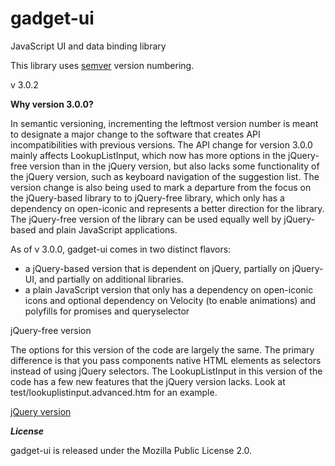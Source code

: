 gadget-ui
=========

JavaScript UI and data binding library

This library uses [semver](http://semver.org/) version numbering.

v 3.0.2

**Why version 3.0.0?**

In semantic versioning, incrementing the leftmost version number is meant to designate a major change to the software that creates API incompatibilities with
previous versions. The API change for version 3.0.0 mainly affects LookupListInput, which now has more options in the jQuery-free version than in the jQuery version, but 
also lacks some functionality of the jQuery version, such as keyboard navigation of the suggestion list.  The version change is also being used to mark a departure from the 
focus on the jQuery-based library to to jQuery-free library, which only has a dependency on open-iconic and represents a better direction for the library. The jQuery-free 
version of the library can be used equally well by jQuery-based and plain JavaScript applications.

As of v 3.0.0, gadget-ui comes in two distinct flavors:

- a jQuery-based version that is dependent on jQuery, partially on jQuery-UI, and partially on additional libraries.
- a plain JavaScript version that only has a dependency on open-iconic icons and optional dependency on Velocity (to enable animations) and polyfills for promises and queryselector


jQuery-free version

The options for this version of the code are largely the same. The primary difference is that you pass components native HTML elements as selectors instead of using jQuery selectors.
The LookupListInput in this version of the code has a few new features that the jQuery version lacks. Look at test/lookuplistinput.advanced.htm for an example.

[jQuery version](jquery.MD)

***License*** 

gadget-ui is released under the Mozilla Public License 2.0.